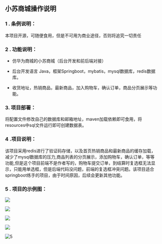 ## 												小苏商城操作说明

### 1 .   条例说明：

本项目开源，可随便食用，但是不可用为商业途径，否则将追究一切责任

### 2 . 功能说明：

- 仿华为商城的小苏商城（后台开发和前后端对接）

- 后台开发语言 Java，框架Springboot，mybatis，mysql数据库，redis数据库。

- 收货地址，热销商品，最新商品，加入购物车，确认订单，商品分页展示等功能。

    

### 3. 项目部署：

将配置文件修改自己的数据库和邮箱地址，maven加载依赖即可食用，将resources中sql文件运行即可创建数据表。

### 4   .项目说明：

该项目采用redis进行了验证码存储，以及首页热销商品和最新商品的缓存加载，减少了mysql数据库的压力,商品列表的分页展示，添加购物车，确认订单，等等功能,但是这个项目前端不是作者写的，购物车提交订单，到结算时复选框无法显示，只能用单选框，但是后端代码没问题，前端的复选框冲突问题。该项目适合springboot练手的项目，由于时间原因，后续会更新其他功能。

### 5 .  项目的示例图：

![](https://github.com/AlanKafka/xiaosu-shop/blob/master/imges/1.png)

![](https://github.com/AlanKafka/xiaosu-shop/blob/master/imges/2.png)

![](https://github.com/AlanKafka/xiaosu-shop/blob/master/imges/3.png)

![](https://github.com/AlanKafka/xiaosu-shop/blob/master/imges/4.png)

![5](https://github.com/AlanKafka/xiaosu-shop/blob/master/imges/5.png)
